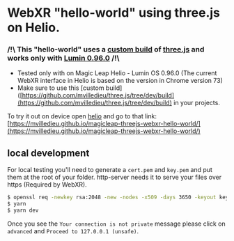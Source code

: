 
# WebXR "hello-world" using three.js on Helio.

### /!\ This "hello-world" uses a [custom build](https://github.com/mvilledieu/three.js/tree/dev/build) of [three.js](https://github.com/mrdoob/three.js) and works only with [Lumin 0.96.0](https://creator.magicleap.com/downloads/lumin-os) /!\

- Tested only with on Magic Leap Helio - Lumin OS 0.96.0 (The current WebXR interface in Helio is based on the version in Chrome version 73)
- Make sure to use this [custom build]([https://github.com/mvilledieu/three.js/tree/dev/build](https://github.com/mvilledieu/three.js/tree/dev/build) in your projects.

To try it out on device open [helio](https://www.magicleap.com/experiences/helio) and go to that link:
[https://mvilledieu.github.io/magicleap-threejs-webxr-hello-world/](https://mvilledieu.github.io/magicleap-threejs-webxr-hello-world/)

## local development

For local testing you'll need to generate a `cert.pem` and `key.pem` and put them at the root of your folder. http-server needs it to serve your files over https (Required by WebXR).

```sh
$ openssl req -newkey rsa:2048 -new -nodes -x509 -days 3650 -keyout key.pem -out cert.pem
$ yarn
$ yarn dev
```
Once you see the `Your connection is not private` message please click on `advanced` and `Proceed to 127.0.0.1 (unsafe)`. 

